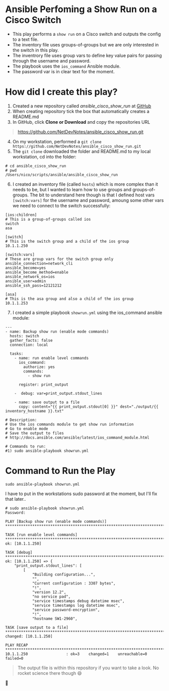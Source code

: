 # Ansible Perfoming a Show Run on a Cisco Switch 

* This play performs a `show run` on a Cisco switch and outputs the config to a text file. 
* The inventory file uses groups-of-groups but we are only interested in the switch in this play.
* The inventrory file uses group vars to define key value pairs for passing through the username and password.
* The playbook uses the `ios_command` Ansible module.
* The password var is in clear text for the moment.

# How did I create this play?

1. Created a new repository called *ansible_cisco_show_run* at [GitHub](www.github.com)
2. When creating repository tick the box that automatically creates a README.md
3. In GitHub, click **Clone or Download** and copy the repositories URL
> https://github.com/NetDevNotes/ansible_cisco_show_run.git
4. On my workstation, performed a `git clone https://github.com/NetDevNotes/ansible_cisco_show_run.git`
5. The `git clone` downloaded the folder and README.md to my local workstation, cd into the folder:
```
# cd ansible_cisco_show_run
# pwd
/Users/nico/scripts/ansible/ansible_cisco_show_run
```
6. I created an inventory file (called `hosts`) which is more complex than it needs to be, but I wanted to learn how to use groups and groups-of-groups.  The bit to understand here though is that I defined host vars `[switch:vars]` for the username and password, amoung some other vars we need to connect to the switch successfully:
```
[ios:children]
# This is a group-of-groups called ios
switch
asa

[switch]
# This is the switch group and a child of the ios group
10.1.1.250

[switch:vars]
# These are group vars for the switch group only
ansible_connection=network_cli
ansible_become=yes
ansible_become_method=enable
ansible_network_os=ios
ansible_user=admin
ansible_ssh_pass=12121212

[asa]
# This is the asa group and also a child of the ios group
10.1.1.253
```
7. I created a simple playbook `showrun.yml` using the ios_command ansible module:
```
---
- name: Backup show run (enable mode commands)
  hosts: switch
  gather_facts: false
  connection: local

  tasks:
    - name: run enable level commands
      ios_command:
        authorize: yes
        commands:
          - show run

      register: print_output

    -  debug: var=print_output.stdout_lines

    - name: save output to a file
      copy: content="{{ print_output.stdout[0] }}" dest="./output/{{ inventory_hostname }}.txt"

# Description:
# Use the ios commands module to get show run information
# Go to enable mode
# Save the output to files
# http://docs.ansible.com/ansible/latest/ios_command_module.html

# Commands to run:
#1) sudo ansible-playbook showrun.yml
```
# Command to Run the Play

`sudo ansible-playbook showrun.yml`

I have to put in the workstations sudo password at the moment, but I'll fix that later..
```
# sudo ansible-playbook showrun.yml
Password:

PLAY [Backup show run (enable mode commands)] ***************************************************************************************

TASK [run enable level commands] ****************************************************************************************************
ok: [10.1.1.250]

TASK [debug] ************************************************************************************************************************
ok: [10.1.1.250] => {
    "print_output.stdout_lines": [
        [
            "Building configuration...",
            "",
            "Current configuration : 3307 bytes",
            "!",
            "version 12.2",
            "no service pad",
            "service timestamps debug datetime msec",
            "service timestamps log datetime msec",
            "service password-encryption",
            "!",
            "hostname SW1-2960",
```
```
TASK [save output to a file] ********************************************************************************************************
changed: [10.1.1.250]

PLAY RECAP **************************************************************************************************************************
10.1.1.250                 : ok=3    changed=1    unreachable=0    failed=0
```
> The output file is within this repository if you want to take a look.  No rocket science there though :smile:

:musical_keyboard:
